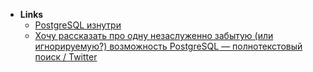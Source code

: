 - **Links**
	- [PostgreSQL изнутри](https://postgrespro.ru/education/books/internals)
	- [Хочу рассказать про одну незаслуженно забытую (или игнорируемую?) возможность PostgreSQL — полнотекстовый поиск / Twitter](https://twitter.com/Envek/status/1480443075260526595?s=20)
